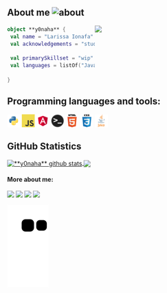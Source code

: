
## About me <img width="45" alt="about" src="https://64.media.tumblr.com/32a125c8894dafc2ac89105babbbe054/753d267fdce0c532-ae/s500x750/46cc98ea725d7d4e38d49a18f716feb502becdff.gifv"> 

<img align="right" width="300" src="https://giffiles.alphacoders.com/187/187960.gif" />

```kotlin
object **y0naha** {
 val name = "Larissa Ionafa"
 val acknowledgements = "student/IT analyst @Porto"
 
 val primarySkillset = "wip"
 val languages = listOf("Java","Python", "JavaScript","Angular", "HTML", "CSS") 

}
```

## **Programming languages and tools:**  

<code><img height="30" src="https://raw.githubusercontent.com/github/explore/80688e429a7d4ef2fca1e82350fe8e3517d3494d/topics/python/python.png"></code>
<code><img height="30" src="https://raw.githubusercontent.com/github/explore/80688e429a7d4ef2fca1e82350fe8e3517d3494d/topics/javascript/javascript.png"></code>
<code><img height="30" src="https://raw.githubusercontent.com/github/explore/80688e429a7d4ef2fca1e82350fe8e3517d3494d/topics/angular/angular.png"></code>
<code><img height="30" src="https://raw.githubusercontent.com/github/explore/80688e429a7d4ef2fca1e82350fe8e3517d3494d/topics/terminal/terminal.png"></code>
<code><img height="30" src="https://raw.githubusercontent.com/github/explore/80688e429a7d4ef2fca1e82350fe8e3517d3494d/topics/html/html.png"></code>
<code><img height="30" src="https://raw.githubusercontent.com/github/explore/80688e429a7d4ef2fca1e82350fe8e3517d3494d/topics/css/css.png"></code>
<code><img height="30" src="https://raw.githubusercontent.com/github/explore/80688e429a7d4ef2fca1e82350fe8e3517d3494d/topics/java/java.png"></code>


## **GitHub Statistics**

<a href="https://github.com/Gurupreet">
 <img align="center" src="https://github-readme-stats.vercel.app/api?username=y0naha&show_icons=true&theme=dracula&line_height=27" alt="**y0naha** github stats"/>
</a>
<a href="https://github.com/Gurupreet">
  <img align="center" src="https://github-readme-stats.vercel.app/api/top-langs/?username=y0naha&theme=dracula&hide_langs_below=1" />
</a>


#### More about me:

<div> 
  <a href="https://www.instagram.com/larissaionafa/" target="_blank"><img src="https://img.shields.io/badge/-Instagram-%23E4405F?style=for-the-badge&logo=instagram&logoColor=white" target="_blank"></a>
 <a href="https://discord.gg/h9UBdVYFJG" target="_blank"><img src="https://img.shields.io/badge/Discord-7289DA?style=for-the-badge&logo=discord&logoColor=white" target="_blank"></a> 
  <a href = "mailto:lionafa@gmail.com"><img src="https://img.shields.io/badge/-Gmail-%23333?style=for-the-badge&logo=gmail&logoColor=white" target="_blank"></a>
  <a href="https://www.linkedin.com/in/larissa-ionafa/" target="_blank"><img src="https://img.shields.io/badge/-LinkedIn-%230077B5?style=for-the-badge&logo=linkedin&logoColor=white" target="_blank"></a> 
 
  ![Snake animation](https://github.com/rafaballerini/rafaballerini/blob/output/github-contribution-grid-snake.svg)
 
</div>

